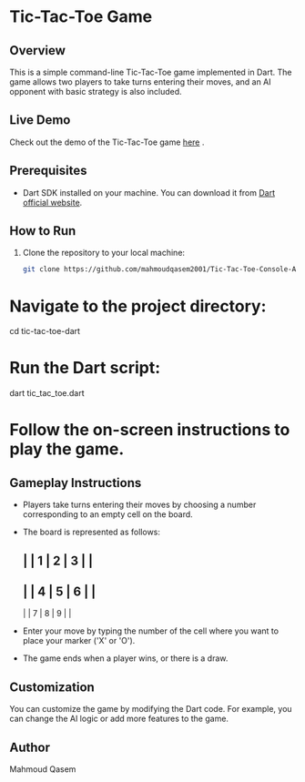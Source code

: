 # Tic-Tac-Toe Game

## Overview

This is a simple command-line Tic-Tac-Toe game implemented in Dart. The game allows two players to take turns entering their moves, and an AI opponent with basic strategy is also included.

## Live Demo

Check out the demo of the Tic-Tac-Toe game [here](https://drive.google.com/file/d/1GXy3kf9a6d8LwgqjU2ExyoI8AqpDlpaK/view?usp=sharing) .


## Prerequisites

- Dart SDK installed on your machine. You can download it from [Dart official website](https://dart.dev/get-dart).

## How to Run

1. Clone the repository to your local machine:

   ```bash
   git clone https://github.com/mahmoudqasem2001/Tic-Tac-Toe-Console-Application-Dart.git

# Navigate to the project directory:
cd tic-tac-toe-dart

# Run the Dart script:
dart tic_tac_toe.dart

# Follow the on-screen instructions to play the game.

## Gameplay Instructions
- Players take turns entering their moves by choosing a number corresponding to an empty cell on the board.

- The board is represented as follows:

    |   |
  1 | 2 | 3
    |   |
  --------
    |   |
  4 | 5 | 6
    |   |
  --------
    |   |
  7 | 8 | 9
    |   |

- Enter your move by typing the number of the cell where you want to place your marker ('X' or 'O').

- The game ends when a player wins, or there is a draw.

## Customization
You can customize the game by modifying the Dart code. For example, you can change the AI logic or add more features to the game.

## Author
Mahmoud Qasem








